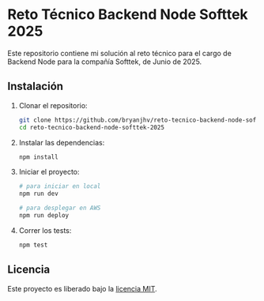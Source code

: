 # Reto Técnico Backend Node Softtek 2025

Este repositorio contiene mi solución al reto técnico para el cargo de Backend Node para la compañía Softtek, de Junio de 2025.

## Instalación

1.  Clonar el repositorio:

    ```bash
    git clone https://github.com/bryanjhv/reto-tecnico-backend-node-softtek-2025.git
    cd reto-tecnico-backend-node-softtek-2025
    ```

1.  Instalar las dependencias:

    ```bash
    npm install
    ```

1.  Iniciar el proyecto:

    ```bash
    # para iniciar en local
    npm run dev

    # para desplegar en AWS
    npm run deploy
    ```

1.  Correr los tests:

    ```bash
    npm test
    ```

## Licencia

Este proyecto es liberado bajo la [licencia MIT](LICENSE.txt).
